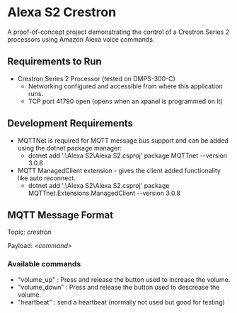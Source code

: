 # Alexa S2 Crestron

A proof-of-concept project demonstrating the control of a Crestron Series 2 processors using Amazon Alexa voice commands. 

## Requirements to Run

- Crestron Series 2 Processor (tested on DMPS-300-C)
    - Networking configured and accessible from where this application runs.
    - TCP port 41790 open (opens when an xpanel is programmed on it)

## Development Requirements

- MQTTNet is required for MQTT message bus support and can be added using the dotnet package manager:
    - dotnet add '.\Alexa S2\Alexa S2.csproj' package MQTTnet --version 3.0.8
- MQTT ManagedClient extension - gives the client added functionality like auto reconnect.
    - dotnet add '.\Alexa S2\Alexa S2.csproj' package MQTTnet.Extensions.ManagedClient --version 3.0.8

## MQTT Message Format

Topic: *crestron*

Payload: *\<command\>*


### Available commands
- "volume_up" : Press and release the button used to increase the volume.
- "volume_down" : Press and release the button used to descrease the volume.
- "heartbeat" : send a heartbeat (normally not used but good for testing)
